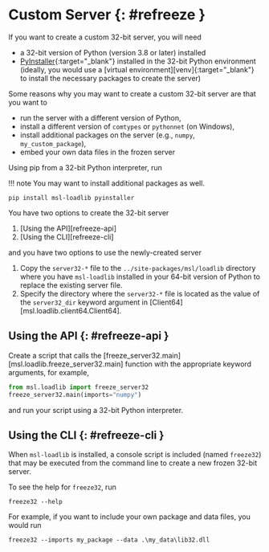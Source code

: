 # Custom Server {: #refreeze }

If you want to create a custom 32-bit server, you will need

* a 32-bit version of Python (version 3.8 or later) installed
* [PyInstaller]{:target="_blank"} installed in the 32-bit Python environment (ideally, you would use a [virtual environment][venv]{:target="_blank"} to install the necessary packages to create the server)

Some reasons why you may want to create a custom 32-bit server are that you want to

* run the server with a different version of Python,
* install a different version of `comtypes` or `pythonnet` (on Windows),
* install additional packages on the server (e.g., `numpy`, `my_custom_package`),
* embed your own data files in the frozen server

Using pip from a 32-bit Python interpreter, run

!!! note
    You may want to install additional packages as well.

```console
pip install msl-loadlib pyinstaller
```

You have two options to create the 32-bit server

1. [Using the API][refreeze-api]
2. [Using the CLI][refreeze-cli]

and you have two options to use the newly-created server

1. Copy the `server32-*` file to the `../site-packages/msl/loadlib` directory where you have `msl-loadlib` installed in your 64-bit version of Python to replace the existing server file.
2. Specify the directory where the `server32-*` file is located as the value of the `server32_dir` keyword argument in [Client64][msl.loadlib.client64.Client64].

## Using the API {: #refreeze-api }

Create a script that calls the [freeze_server32.main][msl.loadlib.freeze_server32.main] function with the appropriate keyword arguments, for example,

```python
from msl.loadlib import freeze_server32
freeze_server32.main(imports="numpy")
```

and run your script using a 32-bit Python interpreter.

## Using the CLI {: #refreeze-cli }

When `msl-loadlib` is installed, a console script is included (named `freeze32`) that may be executed from the command line to create a new frozen 32-bit server.

To see the help for `freeze32`, run

```console
freeze32 --help
```

For example, if you want to include your own package and data files, you would run

```console
freeze32 --imports my_package --data .\my_data\lib32.dll
```

[PyInstaller]: https://www.pyinstaller.org/
